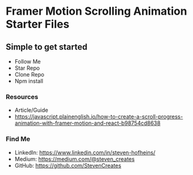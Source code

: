 # Framer Motion Scrolling Animation Starter Files

## Simple to get started
- Follow Me
- Star Repo
- Clone Repo
- Npm install

### Resources

- Article/Guide
- https://javascript.plainenglish.io/how-to-create-a-scroll-progress-animation-with-framer-motion-and-react-b98754cd8638


### Find Me
- LinkedIn: https://www.linkedin.com/in/steven-hofheins/
- Medium: https://medium.com/@steven_creates
- GitHub: https://github.com/StevenCreates
